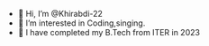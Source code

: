 - 👋 Hi, I’m @Khirabdi-22
- 👀 I’m interested in Coding,singing.
- 🌱 I have completed my B.Tech from ITER in 2023
  
  

<!---
Khirabdi-22/Khirabdi-22 is a ✨ special ✨ repository because its `README.md` (this file) appears on your GitHub profile.
You can click the Preview link to take a look at your changes.
--->
